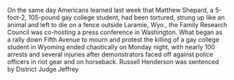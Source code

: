 On the same day Americans learned last week that Matthew Shepard, a 5-foot-2, 105-pound gay college student, had been tortured, strung up like an animal and left to die on a fence outside Laramie, Wyo., the Family Research Council was co-hosting a press conference in Washington.
What began as a rally down Fifth Avenue to mourn and protest the killing of a gay college student in Wyoming ended chaotically on Monday night, with nearly 100 arrests and several injuries after demonstrators faced off against police officers in riot gear and on horseback.
Russell Henderson was sentenced by District Judge Jeffrey
